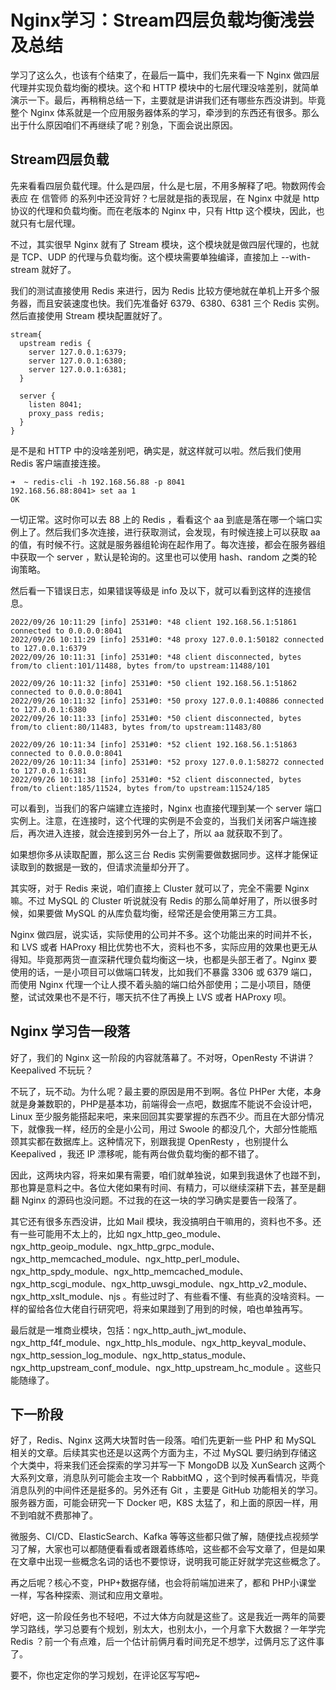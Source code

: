 # Nginx学习：Stream四层负载均衡浅尝及总结

学习了这么久，也该有个结束了，在最后一篇中，我们先来看一下 Nginx 做四层代理并实现负载均衡的模块。这个和 HTTP 模块中的七层代理没啥差别，就简单演示一下。最后，再稍稍总结一下，主要就是讲讲我们还有哪些东西没讲到。毕竟整个 Nginx 体系就是一个应用服务器体系的学习，牵涉到的东西还有很多。那么出于什么原因咱们不再继续了呢？别急，下面会说出原因。

## Stream四层负载

先来看看四层负载代理。什么是四层，什么是七层，不用多解释了吧。物数网传会表应 在 信管师 的系列中还没背好？七层就是指的表现层，在 Nginx 中就是 http 协议的代理和负载均衡。而在老版本的 Nginx 中，只有 Http 这个模块，因此，也就只有七层代理。

不过，其实很早 Nginx 就有了 Stream 模块，这个模块就是做四层代理的，也就是 TCP、UDP 的代理与负载均衡。这个模块需要单独编译，直接加上 --with-stream 就好了。

我们的测试直接使用 Redis 来进行，因为 Redis 比较方便地就在单机上开多个服务器，而且安装速度也快。我们先准备好 6379、6380、6381 三个 Redis 实例。然后直接使用 Stream 模块配置就好了。

```nginx
stream{
  upstream redis {
    server 127.0.0.1:6379;
    server 127.0.0.1:6380;
    server 127.0.0.1:6381;
  }

  server {
    listen 8041;
    proxy_pass redis;
  }
}
```

是不是和 HTTP 中的没啥差别吧，确实是，就这样就可以啦。然后我们使用 Redis 客户端直接连接。

```shell
➜  ~ redis-cli -h 192.168.56.88 -p 8041
192.168.56.88:8041> set aa 1
OK
```

一切正常。这时你可以去 88 上的 Redis ，看看这个 aa 到底是落在哪一个端口实例上了。然后我们多次连接，进行获取测试，会发现，有时候连接上可以获取 aa 的值，有时候不行。这就是服务器组轮询在起作用了。每次连接，都会在服务器组中获取一个 server ，默认是轮询的。这里也可以使用 hash、random 之类的轮询策略。

然后看一下错误日志，如果错误等级是 info 及以下，就可以看到这样的连接信息。

```shell
2022/09/26 10:11:29 [info] 2531#0: *48 client 192.168.56.1:51861 connected to 0.0.0.0:8041
2022/09/26 10:11:29 [info] 2531#0: *48 proxy 127.0.0.1:50182 connected to 127.0.0.1:6379
2022/09/26 10:11:31 [info] 2531#0: *48 client disconnected, bytes from/to client:101/11488, bytes from/to upstream:11488/101

2022/09/26 10:11:32 [info] 2531#0: *50 client 192.168.56.1:51862 connected to 0.0.0.0:8041
2022/09/26 10:11:32 [info] 2531#0: *50 proxy 127.0.0.1:40886 connected to 127.0.0.1:6380
2022/09/26 10:11:33 [info] 2531#0: *50 client disconnected, bytes from/to client:80/11483, bytes from/to upstream:11483/80

2022/09/26 10:11:34 [info] 2531#0: *52 client 192.168.56.1:51863 connected to 0.0.0.0:8041
2022/09/26 10:11:34 [info] 2531#0: *52 proxy 127.0.0.1:58272 connected to 127.0.0.1:6381
2022/09/26 10:11:38 [info] 2531#0: *52 client disconnected, bytes from/to client:185/11524, bytes from/to upstream:11524/185
```

可以看到，当我们的客户端建立连接时，Nginx 也直接代理到某一个 server 端口实例上。注意，在连接时，这个代理的实例是不会变的，当我们关闭客户端连接后，再次进入连接，就会连接到另外一台上了，所以 aa 就获取不到了。

如果想你多从读取配置，那么这三台 Redis 实例需要做数据同步。这样才能保证读取到的数据是一致的，但请求流量却分开了。

其实呀，对于 Redis 来说，咱们直接上 Cluster 就可以了，完全不需要 Nginx 嘛。不过 MySQL 的 Cluster 听说就没有 Redis 的那么简单好用了，所以很多时候，如果要做 MySQL 的从库负载均衡，经常还是会使用第三方工具。

Nginx 做四层，说实话，实际使用的公司并不多。这个功能出来的时间并不长，和 LVS 或者 HAProxy 相比优势也不大，资料也不多，实际应用的效果也更无从得知。毕竟那两货一直深耕代理负载均衡这一块，也都是头部王者了。Nginx 要使用的话，一是小项目可以做端口转发，比如我们不暴露 3306 或 6379 端口，而使用 Nginx 代理一个让人摸不着头脑的端口给外部使用；二是小项目，随便整，试试效果也不是不行，哪天抗不住了再换上 LVS 或者 HAProxy 呗。

## Nginx 学习告一段落

好了，我们的 Nginx 这一阶段的内容就落幕了。不对呀，OpenResty 不讲讲？Keepalived 不玩玩？

不玩了，玩不动。为什么呢？最主要的原因是用不到啊。各位 PHPer 大佬，本身就是身兼数职的，PHP是基本功，前端得会一点吧，数据库不能说不会设计吧，Linux 至少服务能搭起来吧，来来回回其实要掌握的东西不少。而且在大部分情况下，就像我一样，经历的全是小公司，用过 Swoole 的都没几个，大部分性能瓶颈其实都在数据库上。这种情况下，别跟我提 OpenResty ，也别提什么 Keepalived ，我还 IP 漂移呢，能有两台做负载均衡的都不错了。

因此，这两块内容，将来如果有需要，咱们就单独说，如果到我退休了也踫不到，那也算是意料之中。各位大佬如果有时间、有精力，可以继续深耕下去，甚至是翻翻 Nginx 的源码也没问题。不过我的在这一块的学习确实是要告一段落了。

其它还有很多东西没讲，比如 Mail 模块，我没搞明白干嘛用的，资料也不多。还有一些可能用不太上的，比如 ngx_http_geo_module、ngx_http_geoip_module、ngx_http_grpc_module、ngx_http_memcached_module、ngx_http_perl_module、ngx_http_spdy_module、ngx_http_memcached_module、ngx_http_scgi_module、ngx_http_uwsgi_module、ngx_http_v2_module、ngx_http_xslt_module、njs 。有些过时了、有些看不懂、有些真的没啥资料。一样的留给各位大佬自行研究吧，将来如果踫到了用到的时候，咱也单独再写。

最后就是一堆商业模块，包括：ngx_http_auth_jwt_module、ngx_http_f4f_module、ngx_http_hls_module、ngx_http_keyval_module、ngx_http_session_log_module、ngx_http_status_module、ngx_http_upstream_conf_module、ngx_http_upstream_hc_module 。这些只能随缘了。

## 下一阶段

好了，Redis、Nginx 这两大块暂时告一段落。咱们先更新一些 PHP 和 MySQL 相关的文章。后续其实也还是以这两个方面为主，不过 MySQL 要归纳到存储这个大类中，将来我们还会探索的学习并写一下 MongoDB 以及 XunSearch 这两个大系列文章，消息队列可能会主攻一个 RabbitMQ ，这个到时候再看情况，毕竟消息队列的中间件还是挺多的。另外还有 Git ，主要是 GitHub 功能相关的学习。服务器方面，可能会研究一下 Docker 吧，K8S 太猛了，和上面的原因一样，用不到咱就不费那神了。

微服务、CI/CD、ElasticSearch、Kafka 等等这些都只做了解，随便找点视频学习了解，大家也可以都随便看看或者跟着练练哈，这些都不会写文章了，但是如果在文章中出现一些概念名词的话也不要惊讶，说明我可能正好就学完这些概念了。

再之后呢？核心不变，PHP+数据存储，也会将前端加进来了，都和 PHP小课堂 一样，写各种探索、测试和应用文章啦。

好吧，这一阶段任务也不轻吧，不过大体方向就是这些了。这是我近一两年的简要学习路线，学习总要有个规划，别太大，也别太小，一个月拿下大数据？一年学完 Redis ？前一个有点难，后一个估计前俩月看时间充足不想学，过俩月忘了这件事了。

要不，你也定定你的学习规划，在评论区写写吧~

